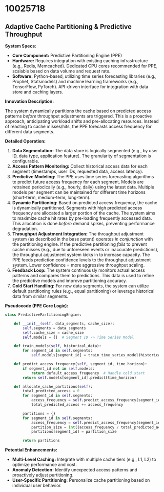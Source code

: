 # 10025718

## Adaptive Cache Partitioning & Predictive Throughput

**System Specs:**

*   **Core Component:** Predictive Partitioning Engine (PPE)
*   **Hardware:** Requires integration with existing caching infrastructure (e.g., Redis, Memcached). Dedicated CPU cores recommended for PPE, scalable based on data volume and request rate.
*   **Software:** Python-based, utilizing time series forecasting libraries (e.g., Prophet, Statsmodels) and machine learning frameworks (e.g., TensorFlow, PyTorch). API-driven interface for integration with data store and caching layers.

**Innovation Description:**

The system dynamically partitions the cache based on predicted access patterns *before* throughput adjustments are triggered. This is a proactive approach, anticipating workload shifts and pre-allocating resources.  Instead of reacting to cache misses/hits, the PPE forecasts access frequency for different data segments.

**Detailed Operation:**

1.  **Data Segmentation:** The data store is logically segmented (e.g., by user ID, data type, application feature). The granularity of segmentation is configurable.
2.  **Access Pattern Monitoring:**  Collect historical access data for each segment (timestamps, user IDs, requested data, access latency).
3.  **Predictive Modeling:** The PPE uses time series forecasting algorithms to predict future access frequency for each segment. Models are retrained periodically (e.g., hourly, daily) using the latest data.  Multiple models per segment can be maintained for different time horizons (short-term, medium-term, long-term).
4.  **Dynamic Partitioning:** Based on predicted access frequency, the cache is dynamically partitioned. Segments with high predicted access frequency are allocated a larger portion of the cache. The system aims to maximize cache hit rates by pre-loading frequently accessed data.  This allocation is done *before* demand spikes, preventing performance degradation.
5.  **Throughput Adjustment Integration:** The throughput adjustment system (as described in the base patent) operates *in conjunction* with the partitioning engine.  If the predictive partitioning *fails* to prevent cache misses (e.g., due to unforeseen events or inaccurate predictions), the throughput adjustment system kicks in to increase capacity.  The PPE feeds prediction confidence levels to the throughput adjustment system. Lower confidence = more aggressive throughput scaling.
6.  **Feedback Loop:** The system continuously monitors actual access patterns and compares them to predictions. This data is used to refine the predictive models and improve partitioning accuracy.
7.  **Cold Start Handling:** For new data segments, the system can utilize default partitioning rules (e.g., equal partitioning) or leverage historical data from similar segments.

**Pseudocode (PPE Core Logic):**

```python
class PredictivePartitioningEngine:

    def __init__(self, data_segments, cache_size):
        self.segments = data_segments
        self.cache_size = cache_size
        self.models = {}  # Segment ID -> Time Series Model

    def train_models(self, historical_data):
        for segment_id in self.segments:
            self.models[segment_id] = train_time_series_model(historical_data[segment_id])

    def predict_access_frequency(self, segment_id, time_horizon):
        if segment_id not in self.models:
            return default_access_frequency  # Handle cold start
        return self.models[segment_id].predict(time_horizon)

    def allocate_cache_partitions(self):
        total_predicted_access = 0
        for segment_id in self.segments:
            access_frequency = self.predict_access_frequency(segment_id, short_term_horizon)
            total_predicted_access += access_frequency

        partitions = {}
        for segment_id in self.segments:
            access_frequency = self.predict_access_frequency(segment_id, short_term_horizon)
            partition_size = int((access_frequency / total_predicted_access) * self.cache_size)
            partitions[segment_id] = partition_size

        return partitions
```

**Potential Enhancements:**

*   **Multi-Level Caching:** Integrate with multiple cache tiers (e.g., L1, L2) to optimize performance and cost.
*   **Anomaly Detection:** Identify unexpected access patterns and proactively adjust partitioning.
*   **User-Specific Partitioning:**  Personalize cache partitioning based on individual user behavior.